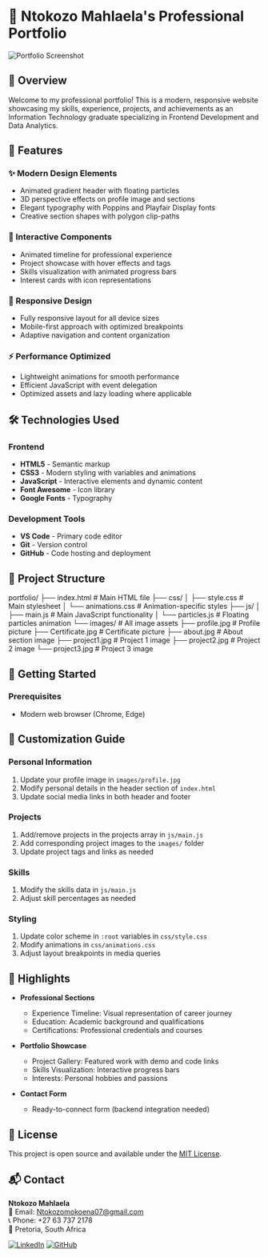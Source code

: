 # 💼 Ntokozo Mahlaela's Professional Portfolio

![Portfolio Screenshot](![image](https://github.com/user-attachments/assets/8d89f5e0-ff0a-4c3d-8dc5-8cd933febe34)
)

## 📌 Overview
Welcome to my professional portfolio! This is a modern, responsive website showcasing my skills, experience, projects, and achievements as an Information Technology graduate specializing in Frontend Development and Data Analytics.

## 🚀 Features

### ✨ Modern Design Elements
- Animated gradient header with floating particles
- 3D perspective effects on profile image and sections
- Elegant typography with Poppins and Playfair Display fonts
- Creative section shapes with polygon clip-paths

### 🎨 Interactive Components
- Animated timeline for professional experience
- Project showcase with hover effects and tags
- Skills visualization with animated progress bars
- Interest cards with icon representations

### 📱 Responsive Design
- Fully responsive layout for all device sizes
- Mobile-first approach with optimized breakpoints
- Adaptive navigation and content organization

### ⚡ Performance Optimized
- Lightweight animations for smooth performance
- Efficient JavaScript with event delegation
- Optimized assets and lazy loading where applicable

## 🛠️ Technologies Used

### Frontend
- **HTML5** - Semantic markup
- **CSS3** - Modern styling with variables and animations
- **JavaScript** - Interactive elements and dynamic content
- **Font Awesome** - Icon library
- **Google Fonts** - Typography

### Development Tools
- **VS Code** - Primary code editor
- **Git** - Version control
- **GitHub** - Code hosting and deployment

## 📂 Project Structure
portfolio/
├── index.html # Main HTML file
├── css/
│ ├── style.css # Main stylesheet
│ └── animations.css # Animation-specific styles
├── js/
│ ├── main.js # Main JavaScript functionality
│ └── particles.js # Floating particles animation
└── images/ # All image assets
├── profile.jpg # Profile picture
├── Certificate.jpg # Certificate picture
├── about.jpg # About section image
├── project1.jpg # Project 1 image
├── project2.jpg # Project 2 image
└── project3.jpg # Project 3 image


## 🚀 Getting Started

### Prerequisites
- Modern web browser (Chrome, Edge)

## 🎨 Customization Guide

### Personal Information
1. Update your profile image in `images/profile.jpg`
2. Modify personal details in the header section of `index.html`
3. Update social media links in both header and footer

### Projects
1. Add/remove projects in the projects array in `js/main.js`
2. Add corresponding project images to the `images/` folder
3. Update project tags and links as needed

### Skills
1. Modify the skills data in `js/main.js`
2. Adjust skill percentages as needed

### Styling
1. Update color scheme in `:root` variables in `css/style.css`
2. Modify animations in `css/animations.css`
3. Adjust layout breakpoints in media queries

## 🌟 Highlights
- **Professional Sections**
  - Experience Timeline: Visual representation of career journey
  - Education: Academic background and qualifications
  - Certifications: Professional credentials and courses

- **Portfolio Showcase**
  - Project Gallery: Featured work with demo and code links
  - Skills Visualization: Interactive progress bars
  - Interests: Personal hobbies and passions

- **Contact Form**
  - Ready-to-connect form (backend integration needed)

## 📜 License
This project is open source and available under the [MIT License](LICENSE).

## 📬 Contact
**Ntokozo Mahlaela**  
📧 Email: [Ntokozomokoena07@gmail.com](mailto:Ntokozomokoena07@gmail.com)  
📞 Phone: +27 63 737 2178  
📍 Pretoria, South Africa  

[![LinkedIn](https://img.shields.io/badge/LinkedIn-Connect-blue)](https://www.linkedin.com/in/yourprofile) 
[![GitHub](https://img.shields.io/badge/GitHub-Follow-black)](https://github.com/yourusername)
